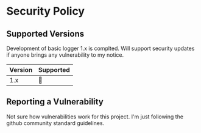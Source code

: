 # Security Policy

## Supported Versions

Development of basic logger 1.x is complted. Will support security updates if anyone brings any vulnerability to my notice.
 
| Version | Supported          |
| ------- | ------------------ |
| 1.x     |  🐸                |

## Reporting a Vulnerability

Not sure how vulnerabilities work for this project. I'm just following the github community standard guidelines.
